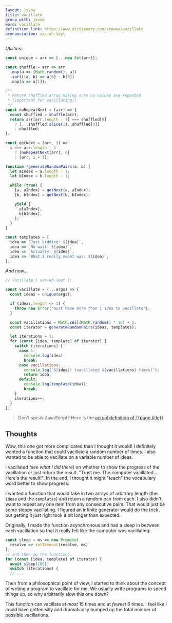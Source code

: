 ```yaml
---
layout: jsvow
title: vacillate
group_with: jsvow
word: vacillate
definition_link: https://www.dictionary.com/browse/vacillate
pronunciation: vas-uh-leyt
---
```


_Utilities:_

```js
const unique = arr => [...new Set(arr)];

const shuffle = arr => arr
  .map(a => [Math.random(), a])
  .sort((a, b) => a[0] - b[0])
  .map(a => a[1]);

/**
 * Return shuffled array making sure no values are repeated
 * (important for vacillating!)
 */
const noRepeatNext = (arr) => {
  const shuffled = shuffle(arr);
  return arr[arr.length - 1] === shuffled[0]
    ? [...shuffled.slice(1), shuffled[0]]
    : shuffled;
};

const getNext = (arr, i) =>
  i === arr.length - 1
    ? [noRepeatNext(arr), 0]
    : [arr, i + 1];

function *generateRandomPairs(a, b) {
  let aIndex = a.length - 1;
  let bIndex = b.length - 1;

  while (true) {
    [a, aIndex] = getNext(a, aIndex);
    [b, bIndex] = getNext(b, bIndex);

    yield [
      a[aIndex],
      b[bIndex],
    ];
  }
}

const templates = [
  idea => `Just kidding: ${idea}`,
  idea => `No wait: ${idea}`,
  idea => `Actually: ${idea}`,
  idea => `What I really meant was: ${idea}`,
];
```

_And now..._

```js
// Vacillate [ vas-uh-leyt ]:

const vacillate = (...args) => {
  const ideas = unique(args);

  if (ideas.length <= 1) {
    throw new Error('must have more than 1 idea to vacillate');
  }

  const vacillations = Math.ceil(Math.random() * 10) + 5;
  const iterator = generateRandomPairs(ideas, templates);

  let iterations = 1;
  for (const [idea, template] of iterator) {
    switch (iterations) {
      case 1:
        console.log(idea)
        break;
      case vacillations:
        console.log(`${idea}! (vacillated ${vacillations} times)`);
        return idea;
      default:
        console.log(template(idea));
        break;
    }
    iterations++;
  }
};
```

> Don't speak JavaScript? Here is the [actual definition of {{page.title}}]({{page.definition_link}}).

## Thoughts
Wow, this one got more complicated than I thought it would! I definitely wanted a function that could vacillate a random number of times. I also wanted to be able to vacillate on a variable number of ideas.

I vacillated _(see what I did there)_ on whether to show the progress of the vacillation or just return the result. "Trust me. The computer vacillated... Here's the result!". In the end, I thought it might "teach" the vocabulary word better to show progress.

I wanted a function that would take in two arrays of arbitrary length (the `ideas` and the `templates`) and return a random pair from each. I also didn't want to repeat any one item from any consecutive pairs. That would just be some sloppy vacillating. I figured an infinite generator would do the trick, but getting it just right took a bit longer than expected.

Originally, I made the function asynchronous and had a sleep in between each vacillation so that it really felt like the computer was vacillating:

```js
const sleep = ms => new Promise(
  resolve => setTimeout(resolve, ms)
);
// and then in the function:
for (const [idea, template] of iterator) {
  await sleep(100);
  switch (iterations) {
  // ...
```

Then from a philosophical point of view, I started to think about the concept of writing a program to vacillate for me. We usually write programs to speed things up, so why arbitrarily slow this one down?

This function can vacillate at _most_ 15 times and at _fewest_ 6 times. I feel like I could have gotten silly and dramatically bumped up the total number of possible vacillations.
